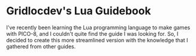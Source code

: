 # Gridlocdev's Lua Guidebook

I've recently been learning the Lua programming language to make games with PICO-8, and I couldn't quite find the guide I was looking for. So, I decided to create this more streamlined version with the knowledge that I gathered from other guides.
